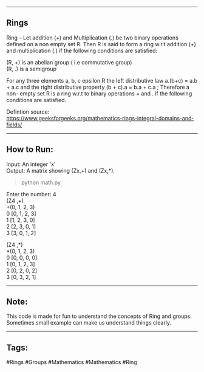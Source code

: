 -------
Rings
-------

Ring – Let addition (+) and Multiplication (.) be two binary operations defined on a non empty set R. Then R is said to form a ring w.r.t addition (+) and multiplication (.) if the following conditions are satisfied:

(R, +) is an abelian group ( i.e commutative group)  
(R, .) is a semigroup

For any three elements a, b, c epsilon R the left distributive law a.(b+c) = a.b + a.c and the right distributive property
  (b + c).a = b.a + c.a  ; Therefore a non- empty set R is a ring w.r.t to binary operations + and . if the following conditions are satisfied.  
  
  
Defintion source:  
https://www.geeksforgeeks.org/mathematics-rings-integral-domains-and-fields/

-----------
How to Run:
-----------

Input: An integer 'x'  
Output: A matrix showing (Zx,+) and (Zx,*).

>python math.py

  
Enter the number: 4  
(Z4 ,+)  
    +(0, 1, 2, 3)  
0 [0, 1, 2, 3]  
1 [1, 2, 3, 0]  
2 [2, 3, 0, 1]  
3 [3, 0, 1, 2]

(Z4 ,*)  
    *(0, 1, 2, 3)  
0 [0, 0, 0, 0]  
1 [0, 1, 2, 3]  
2 [0, 2, 0, 2]  
3 [0, 3, 2, 1]  


-------
Note: 
-------
This code is made for fun to understand the concepts of Ring and groups.
Sometimes small example can make us understand things clearly.

-----
Tags:
-----
#Rings #Groups #Mathematics #Mathematics #Ring 
